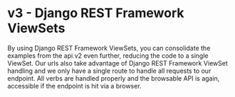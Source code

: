 # v3 - Django REST Framework ViewSets

By using Django REST Framework ViewSets, you can consolidate the examples from the api.v2 even further, reducing the code to a single ViewSet. Our urls also take advantage of Django REST Framework ViewSet handling and we only have a single route to handle all requests to our endpoint. All verbs are handled properly and the browsable API is again, accessible if the endpoint is hit via a browser.
